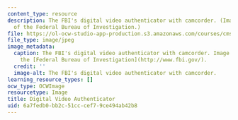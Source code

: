 ```yaml
---
content_type: resource
description: The FBI's digital video authenticator with camcorder. (Image courtesy
  of the Federal Bureau of Investigation.)
file: https://ol-ocw-studio-app-production.s3.amazonaws.com/courses/cms-950-workshop-i-fall-2005/6a7fedb0bb2c51cccef79ce494ab42b8_cms-950f05.jpg
file_type: image/jpeg
image_metadata:
  caption: The FBI's digital video authenticator with camcorder. Image courtesy of
    the [Federal Bureau of Investigation](http://www.fbi.gov/).
  credit: ''
  image-alt: The FBI's digital video authenticator with camcorder.
learning_resource_types: []
ocw_type: OCWImage
resourcetype: Image
title: Digital Video Authenticator
uid: 6a7fedb0-bb2c-51cc-cef7-9ce494ab42b8
---
```

